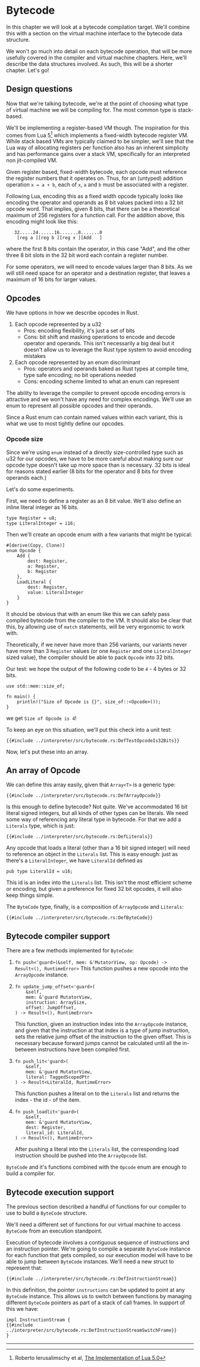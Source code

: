 # Bytecode

In this chapter we will look at a bytecode compilation target. We'll combine
this with a section on the virtual machine interface to the bytecode data
structure.

We won't go much into detail on each bytecode operation, that will be more
usefully covered in the compiler and virtual machine chapters. Here, we'll
describe the data structures involved. As such, this will be a shorter
chapter. Let's go!


## Design questions

Now that we're talking bytecode, we're at the point of choosing what type of
virtual machine we will be compiling for. The most common type is stack-based.

We'll be implementing a register-based VM though. The inspiration for this
comes from Lua 5[^1] which implements a fixed-width bytecode register VM. While
stack based VMs are typically claimed to be simpler, we'll see that the Lua
way of allocating registers per function also has an inherent simplicity and
has performance gains over a stack VM, specifically for an interpreted
non jit-compiled VM.

Given register based, fixed-width bytecode, each opcode must reference the
register numbers that it operates on. Thus, for an (untyped) addition
operation `x = a + b`, each of `x`, `a` and `b` must be associated with a
register.

Following Lua, encoding this as a fixed width opcode typically looks like
encoding the operator and operands as 8 bit values packed into a 32 bit opcode
word. That implies, given 8 bits, that there can be a theoretical maximum of
256 registers for a function call. For the addition above, this encoding
might look like this:

```ignore
   32.....24......16.......8.......0
    [reg a ][reg b ][reg x ][Add   ]
```

where the first 8 bits contain the operator, in this case "Add", and the
other three 8 bit slots in the 32 bit word each contain a register number.

For some operators, we will need to encode values larger than 8 bits. As
we will still need space for an operator and a destination register, that
leaves a maximum of 16 bits for larger values.


## Opcodes

We have options in how we describe opcodes in Rust.

1. Each opcode represented by a u32
    * Pros: encoding flexibility, it's just a set of bits
    * Cons: bit shift and masking operations to encode and decode operator
      and operands. This isn't necessarily a big deal but it doesn't allow
      us to leverage the Rust type system to avoid encoding mistakes
1. Each opcode represented by an enum discriminant
    * Pros: operators and operands baked as Rust types at compile time, type
      safe encoding; no bit operations needed
    * Cons: encoding scheme limited to what an enum can represent

The ability to leverage the compiler to prevent opcode encoding errors is
attractive and we won't have any need for complex encodings. We'll use an enum
to represent all possible opcodes and their operands.

Since a Rust enum can contain named values within each variant, this is what
we use to most tightly define our opcodes.

### Opcode size

Since we're using `enum` instead of a directly size-controlled type such as u32
for our opcodes, we have to be more careful about making sure our opcode type
doesn't take up more space than is necessary.  32 bits is ideal for reasons
stated earlier (8 bits for the operator and 8 bits for three operands each.)

Let's do some experiments.

First, we need to define a register as an 8 bit value. We'll also define an
inline literal integer as 16 bits.

```rust,ignore
type Register = u8;
type LiteralInteger = i16;
```

Then we'll create an opcode enum with a few variants that might be typical:

```rust,ignore
#[derive(Copy, Clone)]
enum Opcode {
    Add {
        dest: Register,
        a: Register,
        b: Register
    },
    LoadLiteral {
        dest: Register,
        value: LiteralInteger
    }
}
```

It should be obvious that with an enum like this we can safely pass compiled
bytecode from the compiler to the VM. It should also be clear that this, by
allowing use of `match` statements, will be very ergonomic to work with.

Theoretically, if we never have more than 256 variants, our variants never have
more than 3 `Register` values (or one `Register` and one `LiteralInteger` sized
value), the compiler should be able to pack `Opcode` into 32 bits.

Our test: we hope the output of the following code to be `4` - 4 bytes or 32
bits.

```rust,ignore
use std::mem::size_of;

fn main() {
    println!("Size of Opcode is {}", size_of::<Opcode>());
}
```

we get `Size of Opcode is 4`!

To keep an eye on this situation, we'll put this check into a unit test:

```rust,ignore
{{#include ../interpreter/src/bytecode.rs:DefTestOpcodeIs32Bits}}
```

Now, let's put these into an array.


## An array of Opcode

We can define this array easily, given that `Array<T>` is a generic type:

```rust,ignore
{{#include ../interpreter/src/bytecode.rs:DefArrayOpcode}}
```

Is this enough to define bytecode? Not quite. We've accommodated 16 bit
literal signed integers, but all kinds of other types can be literals.
We need some way of referencing any literal type in bytecode. For that
we add a `Literals` type, which is just:

```rust,ignore
{{#include ../interpreter/src/bytecode.rs:DefLiterals}}
```

Any opcode that loads a literal (other than a 16 bit signed integer) will
need to reference an object in the `Literals` list. This is easy enough:
just as there's a `LiteralInteger`, we have `LiteralId` defined as

```rust,ignore
pub type LiteralId = u16;
```

This id is an index into the `Literals` list.  This isn't the most efficient
scheme or encoding, but given a preference for fixed 32 bit opcodes, it will
also keep things simple.

The `ByteCode` type, finally, is a composition of `ArrayOpcode` and `Literals`:

```rust,ignore
{{#include ../interpreter/src/bytecode.rs:DefByteCode}}
```


## Bytecode compiler support

There are a few methods implemented for `ByteCode`:

1. `fn push<'guard>(&self, mem: &'MutatorView, op: Opcode) -> Result<(), RuntimeError>`
   This function pushes a new opcode into the `ArrayOpcode` instance.
1. ```rust,ignore
   fn update_jump_offset<'guard>(
       &self,
       mem: &'guard MutatorView,
       instruction: ArraySize,
       offset: JumpOffset,
   ) -> Result<(), RuntimeError>
   ```
   This function, given an instruction index into the `ArrayOpcode` instance,
   and given that the instruction at that index is a type of jump instruction,
   sets the relative jump offset of the instruction to the given offset.
   This is necessary because forward jumps cannot be calculated until all the
   in-between instructions have been compiled first.
1. ```rust,ignore
   fn push_lit<'guard>(
       &self,
       mem: &'guard MutatorView,
       literal: TaggedScopedPtr
   ) -> Result<LiteralId, RuntimeError>
   ```
   This function pushes a literal on to the `Literals` list and returns the
   index - the id - of the item.
1. ```rust,ignore
   fn push_loadlit<'guard>(
       &self,
       mem: &'guard MutatorView,
       dest: Register,
       literal_id: LiteralId,
   ) -> Result<(), RuntimeError>
   ```
   After pushing a literal into the `Literals` list, the corresponding load
   instruction should be pushed into the `ArrayOpcode` list.

`ByteCode` and it's functions combined with the `Opcode` enum are enough to
build a compiler for.


## Bytecode execution support

The previous section described a handful of functions for our compiler to use
to build a `ByteCode` structure.

We'll need a different set of functions for our virtual machine to access
`ByteCode` from an execution standpoint.

Execution of bytecode involves a contiguous sequence of instructions and an
instruction pointer. We're going to compile a separate `ByteCode` instance
for each function that gets compiled, so our execution model will have to
be able to jump between `ByteCode` instances. We'll need a new struct to
represent that:

```rust,ignore
{{#include ../interpreter/src/bytecode.rs:DefInstructionStream}}
```

In this definition, the pointer `instructions` can be updated to point at any
`ByteCode` instance. This allows us to switch between functions by managing
different `ByteCode` pointers as part of a stack of call frames. In support
of this we have:

```rust,ignore
impl InstructionStream {
{{#include ../interpreter/src/bytecode.rs:DefInstructionStreamSwitchFrame}}
}
```


---

[^1]: Roberto Ierusalimschy et al, [The Implementation of Lua 5.0](https://www.lua.org/doc/jucs05.pdf)
